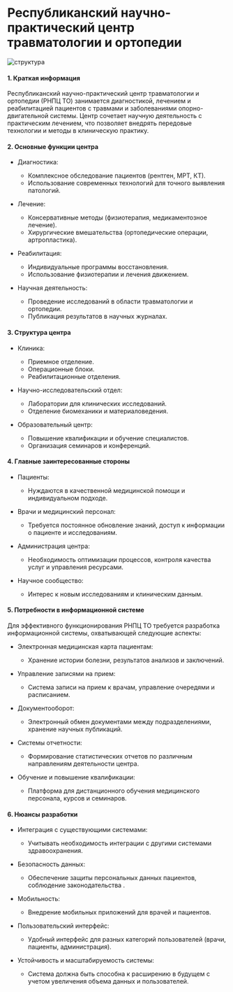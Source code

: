 # Республиканский научно-практический центр травматологии и ортопедии

![структура](https://raw.githubusercontent.com/saiamaleykum/information-systems/a44ee3795082a626c96c3913059b72df9c2af466/1.png)

#### 1. Краткая информация
Республиканский научно-практический центр травматологии и ортопедии (РНПЦ ТО) занимается диагностикой, лечением и реабилитацией пациентов с травмами и заболеваниями опорно-двигательной системы. Центр сочетает научную деятельность с практическим лечением, что позволяет внедрять передовые технологии и методы в клиническую практику.

#### 2. Основные функции центра
- Диагностика:
   - Комплексное обследование пациентов (рентген, МРТ, КТ).
   - Использование современных технологий для точного выявления патологий.

- Лечение:
   - Консервативные методы (физиотерапия, медикаментозное лечение).
   - Хирургические вмешательства (ортопедические операции, артропластика).

- Реабилитация:
   - Индивидуальные программы восстановления.
   - Использование физиотерапии и лечения движением.

- Научная деятельность:
   - Проведение исследований в области травматологии и ортопедии.
   - Публикация результатов в научных журналах.

#### 3. Структура центра
- Клиника:
   - Приемное отделение.
   - Операционные блоки.
   - Реабилитационные отделения.

- Научно-исследовательский отдел:
   - Лаборатории для клинических исследований.
   - Отделение биомеханики и материаловедения.

- Образовательный центр:
   - Повышение квалификации и обучение специалистов.
   - Организация семинаров и конференций.

#### 4. Главные заинтересованные стороны
- Пациенты:
   - Нуждаются в качественной медицинской помощи и индивидуальном подходе.

- Врачи и медицинский персонал:
   - Требуется постоянное обновление знаний, доступ к информации о пациенте и исследованиям.

- Администрация центра:
   - Необходимость оптимизации процессов, контроля качества услуг и управления ресурсами.

- Научное сообщество:
    - Интерес к новым исследованиям и клиническим данным.

#### 5. Потребности в информационной системе
Для эффективного функционирования РНПЦ ТО требуется разработка информационной системы, охватывающей следующие аспекты:

- Электронная медицинская карта пациентам:
   -  Хранение истории болезни, результатов анализов и заключений.
 
- Управление записями на прием:
    - Система записи на прием к врачам, управление очередями и расписанием.

- Документооборот:
  -  Электронный обмен документами между подразделениями, хранение научных публикаций.

- Системы отчетности:
   - Формирование статистических отчетов по различным направлениям деятельности центра.

- Обучение и повышение квалификации:
   - Платформа для дистанционного обучения медицинского персонала, курсов и семинаров.

#### 6. Нюансы разработки
- Интеграция с существующими системами:
   - Учитывать необходимость интеграции с другими системами здравоохранения.

- Безопасность данных:
   - Обеспечение защиты персональных данных пациентов, соблюдение законодательства .

- Мобильность:
   - Внедрение мобильных приложений для врачей и пациентов.

- Пользовательский интерфейс:
   - Удобный интерфейс для разных категорий пользователей (врачи, пациенты, администрация).

- Устойчивость и масштабируемость системы:
   - Система должна быть способна к расширению в будущем с учетом увеличения объема данных и пользователей.
